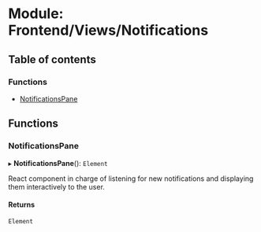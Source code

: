 # Module: Frontend/Views/Notifications

## Table of contents

### Functions

- [NotificationsPane](Frontend_Views_Notifications.md#notificationspane)

## Functions

### NotificationsPane

▸ **NotificationsPane**(): `Element`

React component in charge of listening for new notifications and displaying them interactively to
the user.

#### Returns

`Element`
